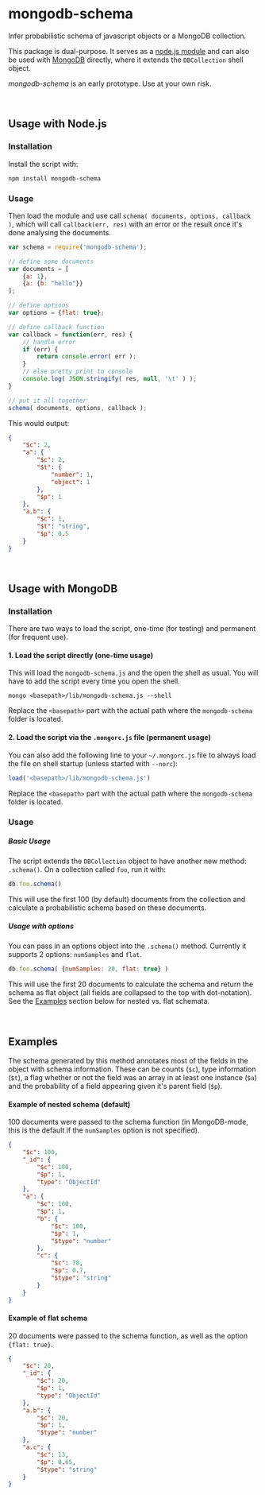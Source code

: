 mongodb-schema
==============

Infer probabilistic schema of javascript objects or a MongoDB collection. 

This package is dual-purpose. It serves as a [node.js module](#usage-with-nodejs) and can also be used with [MongoDB](#usage-with-mongodb) directly, where it extends the `DBCollection` shell object.

_mongodb-schema_ is an early prototype. Use at your own risk.

<br>

## Usage with Node.js

### Installation
Install the script with:

```
npm install mongodb-schema
```

### Usage 

Then load the module and use call `schema( documents, options, callback )`, which will call `callback(err, res)` with an error or the result once it's done analysing the documents.

```js
var schema = require('mongodb-schema');

// define some documents
var documents = [
    {a: 1},
    {a: {b: "hello"}}
];

// define options
var options = {flat: true};

// define callback function
var callback = function(err, res) {
    // handle error
    if (err) {
        return console.error( err );
    }
    // else pretty print to console
    console.log( JSON.stringify( res, null, '\t' ) );
}

// put it all together
schema( documents, options, callback );
```

This would output:
```json
{
    "$c": 2,
    "a": {
        "$c": 2,
        "$t": {
            "number": 1,
            "object": 1
        },
        "$p": 1
    },
    "a.b": {
        "$c": 1,
        "$t": "string",
        "$p": 0.5
    }
}
```

<br>

## Usage with MongoDB

### Installation

There are two ways to load the script, one-time (for testing) and permanent (for frequent use).

#### 1. Load the script directly (one-time usage)

This will load the `mongodb-schema.js` and the open the shell as usual. You will have to add the script every time you open the shell. 

```
mongo <basepath>/lib/mongodb-schema.js --shell
```

Replace the `<basepath>` part with the actual path where the `mongodb-schema` folder is located.

#### 2. Load the script via the `.mongorc.js` file (permanent usage)

You can also add the following line to your `~/.mongorc.js` file to always load the file on shell startup (unless started with `--norc`):

```js
load('<basepath>/lib/mongodb-schema.js')
```

Replace the `<basepath>` part with the actual path where the `mongodb-schema` folder is located.


### Usage

##### Basic Usage

The script extends the `DBCollection` object to have another new method: `.schema()`. On a collection called `foo`, run it with:

```js
db.foo.schema()
```

This will use the first 100 (by default) documents from the collection and calculate a probabilistic schema based on these documents.

##### Usage with options

You can pass in an options object into the `.schema()` method. Currently it supports 2 options: `numSamples` and `flat`.

```js
db.foo.schema( {numSamples: 20, flat: true} )
```

This will use the first 20 documents to calculate the schema and return the schema as flat object (all fields are collapsed to the top with dot-notation). See the [Examples](#examples) section below for nested vs. flat schemata. 

<br>

## Examples 

The schema generated by this method annotates most of the fields in the object with schema information. These can be counts (`$c`), type information (`$t`), a flag whether or not the field was an array in at least one instance (`$a`) and the probability of a field appearing given it's parent field (`$p`).

#### Example of nested schema (default)

100 documents were passed to the schema function (in MongoDB-mode, this is the default if the `numSamples` option is not specified).

```json
{
    "$c": 100,
    "_id": {
        "$c": 100,
        "$p": 1, 
        "type": "ObjectId"
    },
    "a": {
        "$c": 100,
        "$p": 1,
        "b": {
            "$c": 100,
            "$p": 1,
            "$type": "number"
        },
        "c": {
            "$c": 70,
            "$p": 0.7,
            "$type": "string"
        }
    }
}
```


#### Example of flat schema

20 documents were passed to the schema function, as well as the option `{flat: true}`.

```json
{
    "$c": 20,
    "_id": {
        "$c": 20,
        "$p": 1, 
        "type": "ObjectId"
    },
    "a.b": {
        "$c": 20,
        "$p": 1,
        "$type": "number"
    },
    "a.c": {
        "$c": 13,
        "$p": 0.65,
        "$type": "string"
    }
}
```